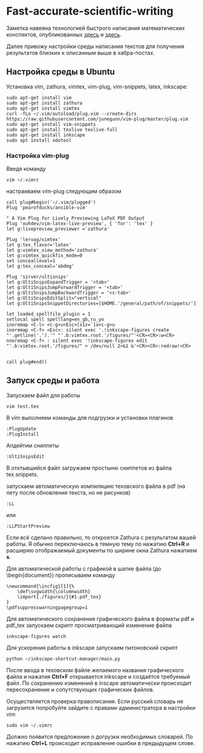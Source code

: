 # Fast-accurate-scientific-writing

Заметка навеяна технологией быстрого написания математических конспектов, опубликованных [здесь](https://habr.com/ru/post/445066/) и [здесь](https://habr.com/ru/post/450088/).

Далее привожу настройки среды написания текстов для получения результатов близких к описанным выше в хабра-постах.

## Настройка среды в Ubuntu
Установка vim, zathura, vimtex, vim-plug, vim-snippets, latex, inkscape:

    sudo apt-get install vim
    sudo apt-get install zathura
    sudo apt-get install vimtex
    curl -fLo ~/.vim/autoload/plug.vim --create-dirs     https://raw.githubusercontent.com/junegunn/vim-plug/master/plug.vim
    sudo apt-get install vim-snippets
    sudo apt-get install texlive texlive-full
    sudo apt-get install inkscape
    sudo apt install xdotool

### Настройка vim-plug

Введя команду 

    vim ~/.vimrc    

настраиваем vim-plug следующим образом

    call plug#begin('~/.vim/plugged')
    Plug 'pearofducks/ansible-vim'
    
    " A Vim Plug for Lively Previewing LaTeX PDF Output
    Plug 'xuhdev/vim-latex-live-preview', { 'for': 'tex' }
    let g:livepreview_previewer ='zathura'
    
    Plug 'lervag/vimtex'
    let g:tex_flavor='latex'
    let g:vimtex_view_method='zathura'
    let g:vimtex_quickfix_mode=0
    set conceallevel=1
    let g:tex_conceal='abdmg'
    
    Plug 'sirver/ultisnips'
    let g:UltiSnipsExpandTrigger = '<tab>'
    let g:UltiSnipsJumpForwardTrigger = '<tab>'
    let g:UltiSnipsJumpBackwardTrigger = '<s-tab>'
    let g:UltiSnipsEditSplit="vertical"
    let g:UltiSnipsSnippetDirectories=[$HOME.'/general/path/of/snippets/']
	
    let loaded_spellfile_plugin = 1
    setlocal spell spelllang=en_gb,ru_yo
    inoremap <C-l> <c-g>u<Esc>[s1z=`]a<c-g>u 
    inoremap <C-f> <Esc>: silent exec '.!inkscape-figures create "'.getline('.').'" "'.b:vimtex.root.'/figures/"'<CR><CR>:w<CR>
    nnoremap <C-f> : silent exec '!inkscape-figures edit "'.b:vimtex.root.'/figures/" > /dev/null 2>&1 &'<CR><CR>:redraw!<CR>

    
    call plug#end()


## Запуск среды и работа

Запускаем файл для работы

    vim test.tex

В vim выполняем команды для подгрузки и установки плагинов

    :PlugUpdate
    :PlugInstall
 
Апдейтим сниппеты

    :UltiSnipsEdit

В отктывшийся файл загружаем простыню сниппетов из файла tex.snippets.

запускаем автоматическую компиляцию теховского файла в pdf (на лету после обновления текста, но не рисунков)

    :LL

или

    :LLPStartPreview

Если всё сделано правильно, то откроется Zathura с результатом вашей работы. Я обычно переключаюсь в темную тему по нажатию **Ctrl+R** и расширяю отображаемый документы по ширине окна Zathura нажатием **s**.



Для автоматической работы с графикой в шапке файла (до \begin{document}) прописываем команду

    \newcommand{\incfig}[1]{%
        \def\svgwidth{\columnwidth}
        \import{./figures/}{#1.pdf_tex}
    }
    \pdfsuppresswarningpagegroup=1

Для автоматического сохранения графического файла в форматы pdf и pdf_tex запускаем скрипт просматривающий изменение файла

    inkscape-figures watch

Для ускорения работы в inkscape запускаем питоновский скрипт

    python ~/inkscape-shortcut-manager/main.py


После ввода в теховском файле желаемого названия графического файла и нажатия **Ctrl+F** открывается inkscape и создаётся требуемый файл. По сохранению изменений в inscape автоматически происходит пересохранение и сопутствующих графических файлов.

Осуществляется проверка правописания. Если русский словарь не загрузится попробуйте зайдите с правами администратора в настройки vim

    sudo vim ~/.vimrc

Должно появится предложение о догрузки необходимых словарей. По нажатию **Ctrl+L** происходит исправление ошибки в предыдущем слове.









